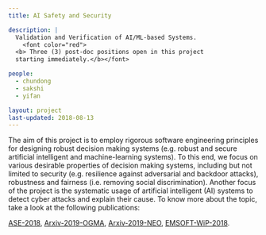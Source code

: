 ```yaml
---
title: AI Safety and Security 

description: |
  Validation and Verification of AI/ML-based Systems. 
	<font color="red">
  <b> Three (3) post-doc positions open in this project 
  starting immediately.</b></font>

people:
  - chundong
  - sakshi
  - yifan

layout: project
last-updated: 2018-08-13
---
```

<p style="text-align:justify">

The aim of this project is to employ rigorous software 
engineering principles for designing robust decision 
making systems (e.g. robust and secure artificial intelligent 
and machine-learning systems). To this end, we focus on 
various desirable properties of decision making systems, 
including but not limited to security (e.g. resilience against 
adversarial and backdoor attacks), robustness and fairness 
(i.e. removing social discrimination). Another focus of 
the project is the systematic usage of artificial 
intelligent (AI) systems to detect cyber attacks and explain 
their cause. To know more about the topic, take a look at the 
following publications: 

<a href="https://sudiptac.bitbucket.io/papers/aequitas.pdf">ASE-2018</a>, 
<a href="https://arxiv.org/pdf/1902.10027">Arxiv-2019-OGMA</a>, 
<a href="https://arxiv.org/pdf/1908.02203">Arxiv-2019-NEO</a>, 
<a href="https://sudiptac.bitbucket.io/papers/raids.pdf">EMSOFT-WiP-2018</a>. 

</p>
